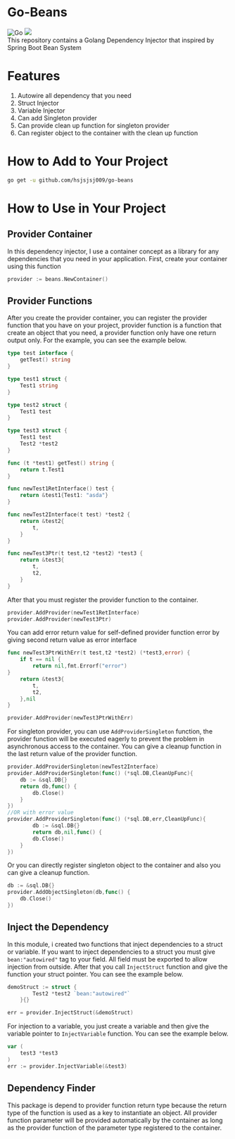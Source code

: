 # Go-Beans
![Go](https://github.com/hsjsjsj009/go-beans/workflows/Go/badge.svg) ![](https://badgen.net/codecov/c/github/hsjsjsj009/go-beans)
<br>
This repository contains a Golang Dependency Injector that inspired by Spring Boot Bean System

# Features

1. Autowire all dependency that you need
2. Struct Injector
3. Variable Injector
4. Can add Singleton provider
5. Can provide clean up function for singleton provider
6. Can register object to the container with the clean up function

# How to Add to Your Project

```bash
go get -u github.com/hsjsjsj009/go-beans
```

# How to Use in Your Project

## Provider Container

In this dependency injector, I use a container concept as a library for any dependencies that you need in your application. First, create your container using this function

```go
provider := beans.NewContainer()
```

## Provider Functions

After you create the provider container, you can register the provider function that you have on your project, provider function is a function that create an object that you need, a provider function only have one return output only. For the example, you can see the example below.

```go
type test interface {
	getTest() string
}

type test1 struct {
	Test1 string
}

type test2 struct {
	Test1 test
}

type test3 struct {
	Test1 test
	Test2 *test2
}

func (t *test1) getTest() string {
	return t.Test1
}

func newTest1RetInterface() test {
	return &test1{Test1: "asda"}
}

func newTest2Interface(t test) *test2 {
	return &test2{
		t,
	}
}

func newTest3Ptr(t test,t2 *test2) *test3 {
	return &test3{
		t,
		t2,
	}
}
```

After that you must register the provider function to the container.

```go
provider.AddProvider(newTest1RetInterface)
provider.AddProvider(newTest3Ptr)
```

You can add error return value for self-defined provider function error by giving second return value as error interface
```go
func newTest3PtrWithErr(t test,t2 *test2) (*test3,error) {
	if t == nil {
	    return nil,fmt.Errorf("error")
}
	return &test3{
		t,
		t2,
	},nil
}

provider.AddProvider(newTest3PtrWithErr)
```

For singleton provider, you can use `AddProviderSingleton` function, the provider function will be executed eagerly to prevent the problem in asynchronous access to the container. You can give a cleanup function in the last return value of the provider function.
```go
provider.AddProviderSingleton(newTest2Interface)
provider.AddProviderSingleton(func() (*sql.DB,CleanUpFunc){
	db := &sql.DB{}
	return db,func() {
		db.Close()
    }
})
//OR with error value
provider.AddProviderSingleton(func() (*sql.DB,err,CleanUpFunc){
        db := &sql.DB{}
        return db,nil,func() {
        db.Close()
    }
})
```

Or you can directly register singleton object to the container and also you can give a cleanup function.
```go
db := &sql.DB{}
provider.AddObjectSingleton(db,func() {
	db.Close()
})
```


## Inject the Dependency

In this module, i created two functions that inject dependencies to a struct or variable. If you want to inject dependencies to a struct you must give `bean:"autowired"` tag to your field. All field must be exported to allow injection from outside. After that you call `InjectStruct` function and give the function your struct pointer. You can see the example below.

```go
demoStruct := struct {
		Test2 *test2 `bean:"autowired"`
	}{}

err = provider.InjectStruct(&demoStruct)
```

For injection to a variable, you just create a variable and then give the variable pointer to `InjectVariable` function. You can see the example below.

```go
var (
    test3 *test3
)
err := provider.InjectVariable(&test3)
```

## Dependency Finder

This package is depend to provider function return type because the return type of the function is used as a key to instantiate an object. All provider function parameter will be provided automatically by the container as long as the provider function of the parameter type registered to the container.



